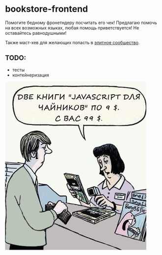 # bookstore-frontend

Помогите бедному фронетндеру посчитать его чек!
Предлагаю помочь на всех возможных языках, любая помощь приветствуется! Не оставайтесь равнодушными!

Также маст-хев для желающих попасть в [элитное сообщество](https://t.me/itkpi_flood).

## TODO:
- тесты
- контейнеризация

![comic](/bookstore.jpg)
